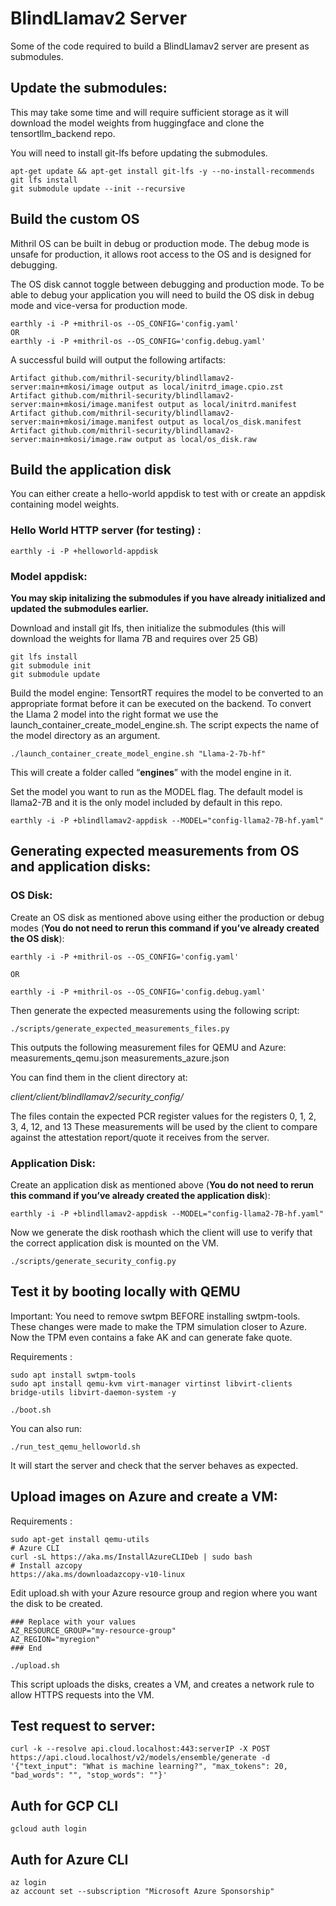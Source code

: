 # BlindLlamav2 Server

Some of the code required to build a BlindLlamav2 server are present as submodules.

## Update the submodules:
This may take some time and will require sufficient storage as it will download the model weights from huggingface and clone the tensortllm_backend repo. 

You will need to install git-lfs before updating the submodules.
```
apt-get update && apt-get install git-lfs -y --no-install-recommends
git lfs install
git submodule update --init --recursive
```

## Build the custom OS 
Mithril OS can be built in debug or production mode. The debug mode is unsafe for production, it allows root access to the OS and is designed for debugging.

The OS disk cannot toggle between debugging and production mode. To be able to debug your application you will need to build the OS disk in debug mode and vice-versa for production mode.
```
earthly -i -P +mithril-os --OS_CONFIG='config.yaml'
OR
earthly -i -P +mithril-os --OS_CONFIG='config.debug.yaml'
```
A successful build will output the following artifacts:
```
Artifact github.com/mithril-security/blindllamav2-server:main+mkosi/image output as local/initrd_image.cpio.zst
Artifact github.com/mithril-security/blindllamav2-server:main+mkosi/image.manifest output as local/initrd.manifest
Artifact github.com/mithril-security/blindllamav2-server:main+mkosi/image.manifest output as local/os_disk.manifest
Artifact github.com/mithril-security/blindllamav2-server:main+mkosi/image.raw output as local/os_disk.raw
```

## Build the application disk

You can either create a hello-world appdisk to test with or create an appdisk containing model weights.

### Hello World HTTP server (for testing) :
```
earthly -i -P +helloworld-appdisk
```

### Model appdisk:

**You may skip initalizing the submodules if you have already initialized and updated the submodules earlier.** 

Download and install git lfs, then initialize the submodules (this will download the weights for llama 7B and requires over 25 GB)
```
git lfs install
git submodule init
git submodule update
``` 

Build the model engine:
TensortRT requires the model to be converted to an appropriate format before it can be executed on the backend. To convert the Llama 2 model into the right format we use the launch_container_create_model_engine.sh. The script expects the name of the model directory as an argument.
```
./launch_container_create_model_engine.sh "Llama-2-7b-hf"
```
This will create a folder called “**engines**” with the model engine in it.


Set the model you want to run as the MODEL flag. The default model is llama2-7B and it is the only model included by default in this repo.
```
earthly -i -P +blindllamav2-appdisk --MODEL="config-llama2-7B-hf.yaml"
```

## Generating expected measurements from OS and application disks:

### OS Disk:

Create an OS disk as mentioned above using either the production or debug modes (**You do not need to rerun this command if you’ve already created the OS disk**):

```
earthly -i -P +mithril-os --OS_CONFIG='config.yaml'

OR

earthly -i -P +mithril-os --OS_CONFIG='config.debug.yaml'
```

Then generate the expected measurements using the following script:
```
./scripts/generate_expected_measurements_files.py
```
This outputs the following measurement files for QEMU and Azure:
measurements_qemu.json
measurements_azure.json

You can find them in the client directory at:

*client/client/blindllamav2/security_config/*

The files contain the expected PCR register values for the registers 0, 1, 2, 3, 4, 12, and 13
These measurements will be used by the client to compare against the attestation report/quote it receives from the server.

### Application Disk:

Create an application disk as mentioned above (**You do not need to rerun this command if you’ve already created the application disk**):

```
earthly -i -P +blindllamav2-appdisk --MODEL="config-llama2-7B-hf.yaml"
```

Now we generate the disk roothash which the client will use to verify that the correct application disk is mounted on the VM.
```
./scripts/generate_security_config.py
```

## Test it by booting locally with QEMU

Important: You need to remove swtpm BEFORE installing swtpm-tools. 
These changes were made to make the TPM simulation closer to Azure. Now the TPM even contains a fake AK and can generate fake quote.

Requirements : 
```
sudo apt install swtpm-tools
sudo apt install qemu-kvm virt-manager virtinst libvirt-clients bridge-utils libvirt-daemon-system -y
```

```
./boot.sh
```

You can also run:

```
./run_test_qemu_helloworld.sh
```

It will start the server and check that the server behaves as expected.


## Upload images on Azure and create a VM:


Requirements : 
```
sudo apt-get install qemu-utils
# Azure CLI
curl -sL https://aka.ms/InstallAzureCLIDeb | sudo bash
# Install azcopy 
https://aka.ms/downloadazcopy-v10-linux
``` 

Edit upload.sh with your Azure resource group and region where you want the disk to be created.
```
### Replace with your values
AZ_RESOURCE_GROUP="my-resource-group"
AZ_REGION="myregion"
### End
```

```
./upload.sh
``` 
This script uploads the disks, creates a VM, and creates a network rule to allow HTTPS requests into the VM.

## Test request to server:
```
curl -k --resolve api.cloud.localhost:443:serverIP -X POST https://api.cloud.localhost/v2/models/ensemble/generate -d '{"text_input": "What is machine learning?", "max_tokens": 20, "bad_words": "", "stop_words": ""}'
```

## Auth for GCP CLI
```
gcloud auth login
```
## Auth for Azure CLI

```
az login
az account set --subscription "Microsoft Azure Sponsorship"
```

